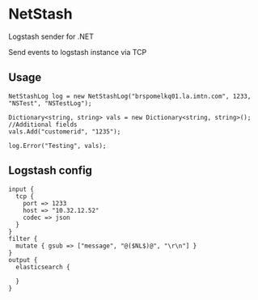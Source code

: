 # NetStash
Logstash sender for .NET

Send events to logstash instance via TCP

## Usage

```
NetStashLog log = new NetStashLog("brspomelkq01.la.imtn.com", 1233, "NSTest", "NSTestLog");

Dictionary<string, string> vals = new Dictionary<string, string>();
//Additional fields
vals.Add("customerid", "1235");

log.Error("Testing", vals);
```

## Logstash config

```
input {
  tcp {
    port => 1233
    host => "10.32.12.52"
    codec => json
  }
}
filter {
  mutate { gsub => ["message", "@($NL$)@", "\r\n"] }
}
output {
  elasticsearch {

  }
}

```
